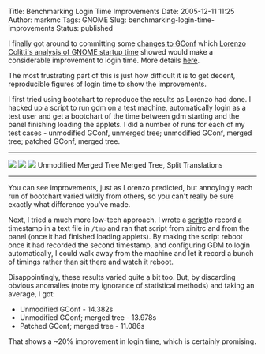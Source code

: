 Title: Benchmarking Login Time Improvements
Date: 2005-12-11 11:25
Author: markmc
Tags: GNOME
Slug: benchmarking-login-time-improvements
Status: published

I finally got around to committing some [changes to
GConf](http://www.gnome.org/~markmc/code/gconf-merged-tree-split-translations.patch)
which [Lorenzo Colitti's analysis of GNOME startup
time](http://www.gnome.org/~lcolitti/gnome-startup/analysis/) showed
would make a considerable improvement to login time. More details
[here](http://mail.gnome.org/archives/desktop-devel-list/2005-December/msg00092.html).

The most frustrating part of this is just how difficult it is to get
decent, reproducible figures of login time to show the improvements.

I first tried using bootchart to reproduce the results as Lorenzo had
done. I hacked up a script to run gdm on a test machine, automatically
login as a test user and get a bootchart of the time between gdm
starting and the panel finishing loading the applets. I did a number of
runs for each of my test cases - unmodified GConf, unmerged tree;
unmodified GConf, merged tree; patched GConf, merged tree.

  --------------------------------------------------------------------------------------------------------------------------------------- ------------------------------------------------------------------------------------------------------------------------------------------- -------------------------------------------------------------------------------------------------------------------------------------------------------
  [![](http://www.gnome.org/~markmc/screenshots/bootchart-orig-small.png)](http://www.gnome.org/~markmc/screenshots/bootchart-orig.png)   [![](http://www.gnome.org/~markmc/screenshots/bootchart-merged-small.png)](http://www.gnome.org/~markmc/screenshots/bootchart-merged.png)   [![](http://www.gnome.org/~markmc/screenshots/bootchart-merged-split-small.png)](http://www.gnome.org/~markmc/screenshots/bootchart-merged-split.png)
  Unmodified                                                                                                                              Merged Tree                                                                                                                                 Merged Tree, Split Translations
  --------------------------------------------------------------------------------------------------------------------------------------- ------------------------------------------------------------------------------------------------------------------------------------------- -------------------------------------------------------------------------------------------------------------------------------------------------------

You can see improvements, just as Lorenzo predicted, but annoyingly each
run of bootchart varied wildly from others, so you can't really be sure
exactly what difference you've made.

Next, I tried a much more low-tech approach. I wrote a
[script](http://www.gnome.org/~markmc/code/record-timestamp.sh.txt)to
record a timestamp in a text file in `/tmp` and ran that script from
xinitrc and from the panel (once it had finished loading applets). By
making the script reboot once it had recorded the second timestamp, and
configuring GDM to login automatically, I could walk away from the
machine and let it record a bunch of timings rather than sit there and
watch it reboot.

Disappointingly, these results varied quite a bit too. But, by
discarding obvious anomalies (note my ignorance of statistical methods)
and taking an average, I got:

-   Unmodified GConf - 14.382s
-   Unmodified GConf; merged tree - 13.978s
-   Patched GConf; merged tree - 11.086s

That shows a \~20% improvement in login time, which is certainly
promising.
